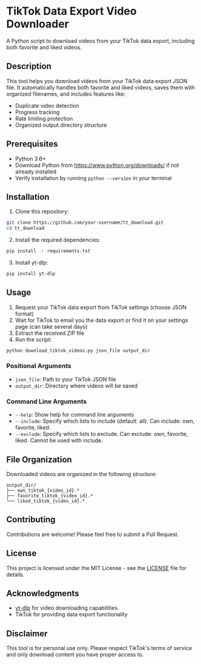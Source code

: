 # TikTok Data Export Video Downloader

A Python script to download videos from your TikTok data export, including both favorite and liked videos.

## Description

This tool helps you download videos from your TikTok data export JSON file. It automatically handles both favorite and liked videos, saves them with organized filenames, and includes features like:

- Duplicate video detection
- Progress tracking
- Rate limiting protection
- Organized output directory structure

## Prerequisites

- Python 3.6+
- Download Python from https://www.python.org/downloads/ if not already installed
- Verify installation by running `python --version` in your terminal

## Installation

1. Clone this repository:

```bash
git clone https://github.com/your-username/tt_download.git
cd tt_download
```

2. Install the required dependencies:

```bash
pip install -r requirements.txt
``` 

3. Install yt-dlp:

```bash
pip install yt-dlp
```

## Usage

1. Request your TikTok data export from TikTok settings (choose JSON format)
2. Wait for TikTok to email you the data export or find it on your settings page (can take several days)
3. Extract the received ZIP file
4. Run the script:

```bash
python download_tiktok_videos.py json_file output_dir
```

### Positional Arguments

- `json_file`: Path to your TikTok JSON file
- `output_dir`: Directory where videos will be saved

### Command Line Arguments

- `--help`: Show help for command line arguments
- `--include`: Specify which lists to include (default: all). Can include: own, favorite, liked.
- `--exclude`: Specify which lists to exclude. Can exclude: own, favorite, liked. Cannot be used with include.

## File Organization

Downloaded videos are organized in the following structure:
```
output_dir/
├── own_tiktok_{video_id}.*
├── favorite_tiktok_{video_id}.*
└── liked_tiktok_{video_id}.*
```

## Contributing

Contributions are welcome! Please feel free to submit a Pull Request.

## License

This project is licensed under the MIT License - see the [LICENSE](LICENSE) file for details.

## Acknowledgments

- [yt-dlp](https://github.com/yt-dlp/yt-dlp) for video downloading capabilities
- TikTok for providing data export functionality

## Disclaimer

This tool is for personal use only. Please respect TikTok's terms of service and only download content you have proper access to.

